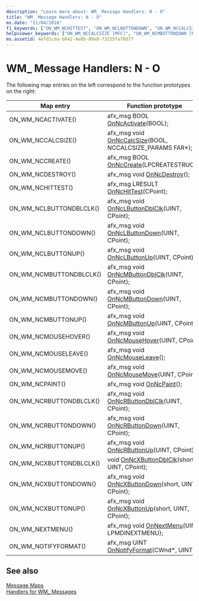 ```yaml
---
description: "Learn more about: WM_ Message Handlers: N - O"
title: "WM_ Message Handlers: N - O"
ms.date: "11/04/2016"
f1_keywords: ["ON_WM_NCHITTEST", "ON_WM_NCLBUTTONDOWN", "ON_WM_NCCALCSIZE", "ON_WM_NCLBUTTONUP", "ON_WM_NCPAINT", "ON_WM_NCMBUTTONUP", "ON_WM_NCCREATE", "ON_WM_NCACTIVATE", "ON_WM_NCMOUSEMOVE", "ON_WM_NCRBUTTONDBLCLK", "ON_WM_NCLBUTTONDBLCLK", "ON_WM_NCDESTROY", "ON_WM_NCMBUTTONDBLCLK", "ON_WM_NCRBUTTONDOWN", "ON_WM_NCRBUTTONUP", "ON_WM_NCMBUTTONDOWN"]
helpviewer_keywords: ["ON_WM_NCCALCSIZE [MFC]", "ON_WM_NCMBUTTONDOWN [MFC]", "ON_WM_NCRBUTTONDBLCLK [MFC]", "ON_WM_NCMBUTTONDBLCLK [MFC]", "ON_WM_NCLBUTTONDBLCLK [MFC]", "ON_WM_NCDESTROY [MFC]", "ON_WM_NCRBUTTONDOWN [MFC]", "ON_WM_NCLBUTTONDOWN [MFC]", "ON_WM_NCCREATE [MFC]", "ON_WM_NCRBUTTONUP [MFC]", "ON_WM_NCLBUTTONUP [MFC]", "ON_WM_NCPAINT [MFC]", "ON_WM_NCACTIVATE [MFC]", "ON_WM_NCHITTEST [MFC]", "ON_WM_NCMOUSEMOVE [MFC]", "ON_WM_NCMBUTTONUP [MFC]", "WM_ messages"]
ms.assetid: 4efd1cda-b642-4e8b-89e8-73255fa70d77
---
```

# WM_ Message Handlers: N - O

The following map entries on the left correspond to the function prototypes on the right:

|Map entry|Function prototype|
|---------------|------------------------|
|ON_WM_NCACTIVATE()|afx_msg BOOL [OnNcActivate](../../mfc/reference/cwnd-class.md#onncactivate)(BOOL);|
|ON_WM_NCCALCSIZE()|afx_msg void [OnNcCalcSize](../../mfc/reference/cwnd-class.md#onnccalcsize)(BOOL, NCCALCSIZE_PARAMS FAR*);|
|ON_WM_NCCREATE()|afx_msg BOOL [OnNcCreate](../../mfc/reference/cwnd-class.md#onnccreate)(LPCREATESTRUCT);|
|ON_WM_NCDESTROY()|afx_msg void [OnNcDestroy](../../mfc/reference/cwnd-class.md#onncdestroy)();|
|ON_WM_NCHITTEST()|afx_msg LRESULT [OnNcHitTest](../../mfc/reference/cwnd-class.md#onnchittest)(CPoint);|
|ON_WM_NCLBUTTONDBLCLK()|afx_msg void [OnNcLButtonDblClk](../../mfc/reference/cwnd-class.md#onnclbuttondblclk)(UINT, CPoint);|
|ON_WM_NCLBUTTONDOWN()|afx_msg void [OnNcLButtonDown](../../mfc/reference/cwnd-class.md#onnclbuttondown)(UINT, CPoint);|
|ON_WM_NCLBUTTONUP()|afx_msg void [OnNcLButtonUp](../../mfc/reference/cwnd-class.md#onnclbuttonup)(UINT, CPoint);|
|ON_WM_NCMBUTTONDBLCLK()|afx_msg void [OnNcMButtonDblClk](../../mfc/reference/cwnd-class.md#onncmbuttondblclk)(UINT, CPoint);|
|ON_WM_NCMBUTTONDOWN()|afx_msg void [OnNcMButtonDown](../../mfc/reference/cwnd-class.md#onncmbuttondown)(UINT, CPoint);|
|ON_WM_NCMBUTTONUP()|afx_msg void [OnNcMButtonUp](../../mfc/reference/cwnd-class.md#onncmbuttonup)(UINT, CPoint);|
|ON_WM_NCMOUSEHOVER()|afx_msg void [OnNcMouseHover](../../mfc/reference/cwnd-class.md#onncmousehover)(UINT, CPoint);|
|ON_WM_NCMOUSELEAVE()|afx_msg void [OnNcMouseLeave](../../mfc/reference/cwnd-class.md#onncmouseleave)();|
|ON_WM_NCMOUSEMOVE()|afx_msg void [OnNcMouseMove](../../mfc/reference/cwnd-class.md#onncmousemove)(UINT, CPoint);|
|ON_WM_NCPAINT()|afx_msg void [OnNcPaint](../../mfc/reference/cwnd-class.md#onncpaint)();|
|ON_WM_NCRBUTTONDBLCLK()|afx_msg void [OnNcRButtonDblClk](../../mfc/reference/cwnd-class.md#onncrbuttondblclk)(UINT, CPoint);|
|ON_WM_NCRBUTTONDOWN()|afx_msg void [OnNcRButtonDown](../../mfc/reference/cwnd-class.md#onncrbuttondown)(UINT, CPoint);|
|ON_WM_NCRBUTTONUP()|afx_msg void [OnNcRButtonUp](../../mfc/reference/cwnd-class.md#onncrbuttonup)(UINT, CPoint);|
|ON_WM_NCXBUTTONDBLCLK()|void [OnNcXButtonDblClk](../../mfc/reference/cwnd-class.md#onncxbuttondblclk)(short, UINT, CPoint);|
|ON_WM_NCXBUTTONDOWN()|afx_msg void [OnNcXButtonDown](../../mfc/reference/cwnd-class.md#onncxbuttondown)(short, UINT, CPoint);|
|ON_WM_NCXBUTTONUP()|afx_msg void [OnNcXButtonUp](../../mfc/reference/cwnd-class.md#onncxbuttonup)(short, UINT, CPoint);|
|ON_WM_NEXTMENU()|afx_msg void [OnNextMenu](../../mfc/reference/cwnd-class.md#onnextmenu)(UINT, LPMDINEXTMENU);|
|ON_WM_NOTIFYFORMAT()|afx_msg UINT [OnNotifyFormat](../../mfc/reference/cwnd-class.md#onnotifyformat)(CWnd*, UINT);|

## See also

[Message Maps](../../mfc/reference/message-maps-mfc.md)<br/>
[Handlers for WM_ Messages](../../mfc/reference/handlers-for-wm-messages.md)
